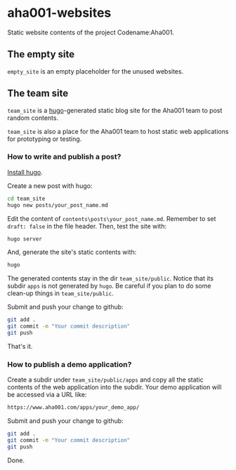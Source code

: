 # aha001-websites

Static website contents of the project Codename:Aha001.

## The empty site

`empty_site` is an empty placeholder for the unused websites.

## The team site

`team_site` is a [hugo](https://gohugo.io/)-generated static blog site for the
Aha001 team to post random contents.

`team_site` is also a place for the Aha001 team to host static web applications
for prototyping or testing.

### How to write and publish a post?

[Install
hugo](https://gohugo.io/getting-started/quick-start/#step-1-install-hugo).

Create a new post with hugo:

```Bash
cd team_site
hugo new posts/your_post_name.md
```

Edit the content of `contents\posts\your_post_name.md`. Remember to set `draft:
false` in the file header. Then, test the site with:

```Bash
hugo server
```

And, generate the site's static contents with:

```Bash
hugo
```

The generated contents stay in the dir `team_site/public`. Notice that its
subdir `apps` is not generated by `hugo`. Be careful if you plan to do some
clean-up things in `team_site/public`.

Submit and push your change to github:

```Bash
git add .
git commit -m "Your commit description"
git push
```

That's it.

### How to publish a demo application?

Create a subdir under `team_site/public/apps` and copy all the static contents
of the web application into the subdir. Your demo application will be accessed
via a URL like:

```Bash
https://www.aha001.com/apps/your_demo_app/
```

Submit and push your change to github:

```Bash
git add .
git commit -m "Your commit description"
git push
```

Done.
